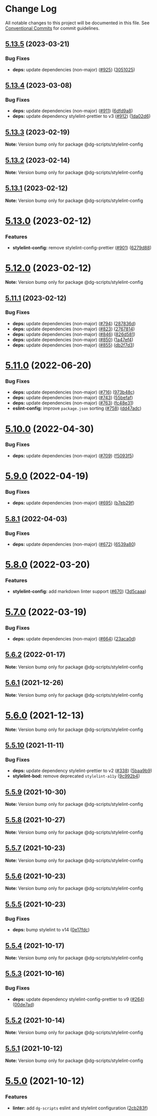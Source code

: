 # Change Log

All notable changes to this project will be documented in this file.
See [Conventional Commits](https://conventionalcommits.org) for commit guidelines.

## [5.13.5](https://github.com/sabertazimi/bod/compare/v5.13.4...v5.13.5) (2023-03-21)


### Bug Fixes

* **deps:** update dependencies (non-major) ([#925](https://github.com/sabertazimi/bod/issues/925)) ([3051025](https://github.com/sabertazimi/bod/commit/3051025ae96a527331c1763fee77136bac55cdfb))





## [5.13.4](https://github.com/sabertazimi/bod/compare/v5.13.3...v5.13.4) (2023-03-08)


### Bug Fixes

* **deps:** update dependencies (non-major) ([#911](https://github.com/sabertazimi/bod/issues/911)) ([6dfd9a8](https://github.com/sabertazimi/bod/commit/6dfd9a802e05e05b4807078bf43be50470ee5263))
* **deps:** update dependency stylelint-prettier to v3 ([#912](https://github.com/sabertazimi/bod/issues/912)) ([1da02d6](https://github.com/sabertazimi/bod/commit/1da02d69be0a757a0234460ed9da30a706ecd9e6))





## [5.13.3](https://github.com/sabertazimi/bod/compare/v5.13.2...v5.13.3) (2023-02-19)

**Note:** Version bump only for package @dg-scripts/stylelint-config





## [5.13.2](https://github.com/sabertazimi/bod/compare/v5.13.1...v5.13.2) (2023-02-14)

**Note:** Version bump only for package @dg-scripts/stylelint-config





## [5.13.1](https://github.com/sabertazimi/bod/compare/v5.13.0...v5.13.1) (2023-02-12)

**Note:** Version bump only for package @dg-scripts/stylelint-config





# [5.13.0](https://github.com/sabertazimi/bod/compare/v5.12.0...v5.13.0) (2023-02-12)


### Features

* **stylelint-config:** remove stylelint-config-prettier ([#901](https://github.com/sabertazimi/bod/issues/901)) ([6279d88](https://github.com/sabertazimi/bod/commit/6279d88a0ccf39ab6cf3a44d7f2d54d0acf56297))





# [5.12.0](https://github.com/sabertazimi/bod/compare/v5.11.1...v5.12.0) (2023-02-12)

**Note:** Version bump only for package @dg-scripts/stylelint-config





## [5.11.1](https://github.com/sabertazimi/bod/compare/v5.11.0...v5.11.1) (2023-02-12)


### Bug Fixes

* **deps:** update dependencies (non-major) ([#794](https://github.com/sabertazimi/bod/issues/794)) ([287836d](https://github.com/sabertazimi/bod/commit/287836dd7245932672a3470a25df339eb69f7153))
* **deps:** update dependencies (non-major) ([#823](https://github.com/sabertazimi/bod/issues/823)) ([2767814](https://github.com/sabertazimi/bod/commit/27678148960b662b0297058b2b0dd4f70481e582))
* **deps:** update dependencies (non-major) ([#846](https://github.com/sabertazimi/bod/issues/846)) ([826d581](https://github.com/sabertazimi/bod/commit/826d5819a0607313195100674f06c065e4d29288))
* **deps:** update dependencies (non-major) ([#850](https://github.com/sabertazimi/bod/issues/850)) ([1a47ef4](https://github.com/sabertazimi/bod/commit/1a47ef479d5eace11fe65113a672747e3238070c))
* **deps:** update dependencies (non-major) ([#855](https://github.com/sabertazimi/bod/issues/855)) ([db2f7d3](https://github.com/sabertazimi/bod/commit/db2f7d3be3e09c060bbcb9ced6126707655ca5d2))





# [5.11.0](https://github.com/sabertazimi/bod/compare/v5.10.0...v5.11.0) (2022-06-20)


### Bug Fixes

* **deps:** update dependencies (non-major) ([#716](https://github.com/sabertazimi/bod/issues/716)) ([973b48c](https://github.com/sabertazimi/bod/commit/973b48c6e46d12e225c34cc5573c22594096490c))
* **deps:** update dependencies (non-major) ([#743](https://github.com/sabertazimi/bod/issues/743)) ([55befaf](https://github.com/sabertazimi/bod/commit/55befaf77d7065f3ff5c9e91d3e209a8ed973eeb))
* **deps:** update dependencies (non-major) ([#763](https://github.com/sabertazimi/bod/issues/763)) ([fc48e31](https://github.com/sabertazimi/bod/commit/fc48e315a0426e85d25f004f571774f77ca2d3f0))
* **eslint-config:** improve `package.json` sorting ([#758](https://github.com/sabertazimi/bod/issues/758)) ([dd47adc](https://github.com/sabertazimi/bod/commit/dd47adcc7f78a56956421669bb383e9aa0858232))





# [5.10.0](https://github.com/sabertazimi/bod/compare/v5.9.0...v5.10.0) (2022-04-30)


### Bug Fixes

* **deps:** update dependencies (non-major) ([#709](https://github.com/sabertazimi/bod/issues/709)) ([f5093f5](https://github.com/sabertazimi/bod/commit/f5093f593aa54eb05c568ce4d29614bcfabe88c5))





# [5.9.0](https://github.com/sabertazimi/bod/compare/v5.8.1...v5.9.0) (2022-04-19)


### Bug Fixes

* **deps:** update dependencies (non-major) ([#695](https://github.com/sabertazimi/bod/issues/695)) ([b7eb29f](https://github.com/sabertazimi/bod/commit/b7eb29f0ee4fb7d6bb1d79a2dbc98d00a74610fe))





## [5.8.1](https://github.com/sabertazimi/bod/compare/v5.8.0...v5.8.1) (2022-04-03)


### Bug Fixes

* **deps:** update dependencies (non-major) ([#672](https://github.com/sabertazimi/bod/issues/672)) ([6539a80](https://github.com/sabertazimi/bod/commit/6539a80a0b1b754345f3760d8ad4d23878c2bf2b))





# [5.8.0](https://github.com/sabertazimi/bod/compare/v5.7.0...v5.8.0) (2022-03-20)


### Features

* **stylelint-config:** add markdown linter support ([#670](https://github.com/sabertazimi/bod/issues/670)) ([3d5caaa](https://github.com/sabertazimi/bod/commit/3d5caaa4fcc40ff8722970e3d1d7c0c209900a69))





# [5.7.0](https://github.com/sabertazimi/bod/compare/v5.6.2...v5.7.0) (2022-03-19)


### Bug Fixes

* **deps:** update dependencies (non-major) ([#664](https://github.com/sabertazimi/bod/issues/664)) ([23aca0d](https://github.com/sabertazimi/bod/commit/23aca0d9cdf7de8bf3cf4c6b5a3ffb321662b980))





## [5.6.2](https://github.com/sabertazimi/bod/compare/v5.6.1...v5.6.2) (2022-01-17)

**Note:** Version bump only for package @dg-scripts/stylelint-config





## [5.6.1](https://github.com/sabertazimi/bod/compare/v5.6.0...v5.6.1) (2021-12-26)

**Note:** Version bump only for package @dg-scripts/stylelint-config





# [5.6.0](https://github.com/sabertazimi/bod/compare/v5.5.10...v5.6.0) (2021-12-13)

**Note:** Version bump only for package @dg-scripts/stylelint-config





## [5.5.10](https://github.com/sabertazimi/bod/compare/v5.5.9...v5.5.10) (2021-11-11)


### Bug Fixes

* **deps:** update dependency stylelint-prettier to v2 ([#338](https://github.com/sabertazimi/bod/issues/338)) ([5baa9b9](https://github.com/sabertazimi/bod/commit/5baa9b9790b5d8fd334515596f8d5e926b14ab44))
* **stylelint-bod:** remove deprecated `stylelint-a11y` ([9c992b4](https://github.com/sabertazimi/bod/commit/9c992b47bd3e89cd51549dda7cc039c23c8b11ef))





## [5.5.9](https://github.com/sabertazimi/bod/compare/v5.5.8...v5.5.9) (2021-10-30)

**Note:** Version bump only for package @dg-scripts/stylelint-config





## [5.5.8](https://github.com/sabertazimi/bod/compare/v5.5.7...v5.5.8) (2021-10-27)

**Note:** Version bump only for package @dg-scripts/stylelint-config





## [5.5.7](https://github.com/sabertazimi/bod/compare/v5.5.6...v5.5.7) (2021-10-23)

**Note:** Version bump only for package @dg-scripts/stylelint-config





## [5.5.6](https://github.com/sabertazimi/bod/compare/v5.5.5...v5.5.6) (2021-10-23)

**Note:** Version bump only for package @dg-scripts/stylelint-config





## [5.5.5](https://github.com/sabertazimi/bod/compare/v5.5.4...v5.5.5) (2021-10-23)


### Bug Fixes

* **deps:** bump stylelint to v14 ([0e17fdc](https://github.com/sabertazimi/bod/commit/0e17fdc8bd184fd85309e023bb6733804738776f))





## [5.5.4](https://github.com/sabertazimi/bod/compare/v5.5.3...v5.5.4) (2021-10-17)

**Note:** Version bump only for package @dg-scripts/stylelint-config





## [5.5.3](https://github.com/sabertazimi/bod/compare/v5.5.2...v5.5.3) (2021-10-16)


### Bug Fixes

* **deps:** update dependency stylelint-config-prettier to v9 ([#264](https://github.com/sabertazimi/bod/issues/264)) ([00de7ad](https://github.com/sabertazimi/bod/commit/00de7ad2e88c8d5367d7fe5815dd2f844577d7b1))





## [5.5.2](https://github.com/sabertazimi/bod/compare/v5.5.1...v5.5.2) (2021-10-14)

**Note:** Version bump only for package @dg-scripts/stylelint-config





## [5.5.1](https://github.com/sabertazimi/bod/compare/v5.5.0...v5.5.1) (2021-10-12)

**Note:** Version bump only for package @dg-scripts/stylelint-config





# [5.5.0](https://github.com/sabertazimi/bod/compare/v5.4.1...v5.5.0) (2021-10-12)


### Features

* **linter:** add `dg-scripts` eslint and stylelint configuration ([2cb283f](https://github.com/sabertazimi/bod/commit/2cb283f8f96fd2381459b284c8d9afccd4b8fd66))
